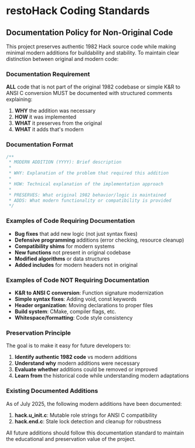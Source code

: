 # restoHack Coding Standards

## Documentation Policy for Non-Original Code

This project preserves authentic 1982 Hack source code while making minimal modern additions for buildability and stability. To maintain clear distinction between original and modern code:

### Documentation Requirement

**ALL** code that is not part of the original 1982 codebase or simple K&R to ANSI C conversion MUST be documented with structured comments explaining:

1. **WHY** the addition was necessary
2. **HOW** it was implemented  
3. **WHAT** it preserves from the original
4. **WHAT** it adds that's modern

### Documentation Format

```c
/**
 * MODERN ADDITION (YYYY): Brief description
 * 
 * WHY: Explanation of the problem that required this addition
 * 
 * HOW: Technical explanation of the implementation approach
 * 
 * PRESERVES: What original 1982 behavior/logic is maintained
 * ADDS: What modern functionality or compatibility is provided
 */
```

### Examples of Code Requiring Documentation

- **Bug fixes** that add new logic (not just syntax fixes)
- **Defensive programming** additions (error checking, resource cleanup)
- **Compatibility shims** for modern systems
- **New functions** not present in original codebase
- **Modified algorithms** or data structures
- **Added includes** for modern headers not in original

### Examples of Code NOT Requiring Documentation

- **K&R to ANSI C conversion**: Function signature modernization
- **Simple syntax fixes**: Adding void, const keywords
- **Header organization**: Moving declarations to proper files
- **Build system**: CMake, compiler flags, etc.
- **Whitespace/formatting**: Code style consistency

### Preservation Principle

The goal is to make it easy for future developers to:

1. **Identify authentic 1982 code** vs modern additions
2. **Understand why** modern additions were necessary
3. **Evaluate whether** additions could be removed or improved
4. **Learn from** the historical code while understanding modern adaptations

### Existing Documented Additions

As of July 2025, the following modern additions have been documented:

1. **hack.u_init.c**: Mutable role strings for ANSI C compatibility
2. **hack.end.c**: Stale lock detection and cleanup for robustness

All future additions should follow this documentation standard to maintain the educational and preservation value of the project.